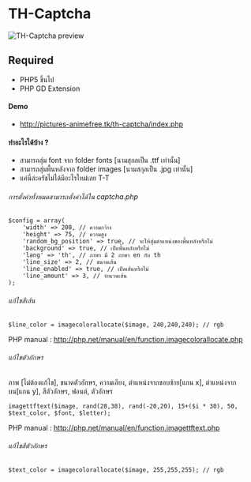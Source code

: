 # TH-Captcha

![TH-Captcha preview](http://www.mx7.com/i/a2f/Gw41j3.png)

## Required
* PHP5 ขึ้นไป
* PHP GD Extension

#### Demo
* http://pictures-animefree.tk/th-captcha/index.php

#### ทำอะไรได้บ้าง ?
* สามารถสุ่ม font จาก folder fonts [นามสุกลเป็น .ttf เท่านั้น]
* สามารถสุ่มพื้นหลังจาก folder images [นามสกุลเป็น .jpg เท่านั้น]
* แค่นี่ล่ะครัชไม่ได้มีอะไรใหม่เลย T-T

###### การตั้งค่าทั้งหมดสามารถตั้งค่าได้ใน captcha.php
```
$config = array(
	'width' => 200, // ความกว้าง
	'height' => 75, // ความสูง
	'random_bg_position' => true, // จะให้สุ่มตำแหน่งของพื้นหลังหรือไม่
	'background' => true, // เปิดพื้นหลังหรือไม่
	'lang' => 'th', // ภาษา มี 2 ภาษา en กับ th
	'line_size' => 2, // ขนาดเส้น
	'line_enabled' => true, // เปิดเส้นหรือไม่
	'line_amount' => 3, // จำนวนเส้น
);
```
###### แก้ไขสีเส้น
```
$line_color = imagecolorallocate($image, 240,240,240); // rgb
```
PHP manual : http://php.net/manual/en/function.imagecolorallocate.php

###### แก้ไขตัวอักษร
ภาพ [ไม่ต้องแก้ไข], ขนาดตัวอักษร, ความเอียง, ตำแหน่งจากขอบซ้าย[แกน x], ตำแหน่งจากบน[แกน y], สีตัวอักษร, ฟอนต์, ตัวอักษร
```
imagettftext($image, rand(28,38), rand(-20,20), 15+($i * 30), 50, $text_color, $font, $letter);
```
PHP manual : http://php.net/manual/en/function.imagettftext.php

###### แก้ไขสีตัวอักษร
```
$text_color = imagecolorallocate($image, 255,255,255); // rgb
```
